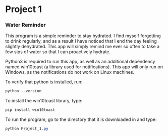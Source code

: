 # Project 1

### Water Reminder

This program is a simple reminder to stay hydrated. I find myself forgetting to drink regularly, and as a result I have noticed that I end the day feeling slightly dehydrated. This app will simply remind me ever so often to take a few sips of water so that I can proactively hydrate.

Python3 is required to run this app, as well as an additional dependency named win10toast (a library used for notifications). This app will only run on Windows, as the notifications do not work on Linux machines.

To verify that python is installed, run:
```powershell
python --version
```
To install the win10toast library, type:
```powershell
pip install win10toast
```

To run the program, go to the directory that it is downloaded in and type:
```powershell
python Project_1.py
```
